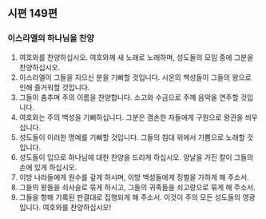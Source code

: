 ## 시편 149편

### 이스라엘의 하나님을 찬양
1. 여호와를 찬양하십시오. 여호와께 새 노래로 노래하며, 성도들의 모임 중에 그분을 찬양하십시오.
2. 이스라엘이 그들을 지으신 분을 기뻐할 것입니다. 시온의 백성들이 그들의 왕으로 인해 즐거워할 것입니다.
3. 그들이 춤추며 주의 이름을 찬양합니다. 소고와 수금으로 주께 음악을 연주할 것입니다.
4. 여호와는 주의 백성을 기뻐하십니다. 그분은 겸손한 자들에게 구원으로 왕관을 씌우십니다.
5. 성도들이 이러한 명예를 기뻐할 것입니다. 그들의 침대 위에서 기쁨으로 노래할 것입니다.
6. 성도들이 입으로 하나님에 대한 찬양을 드리게 하십시오. 양날을 가진 칼이 그들의 손에 있게 하십시오.
7. 이방 나라들에게 원수를 갚게 하시며, 이방 백성들에게 징벌을 가하게 해 주소서.
8. 그들의 왕들을 쇠사슬로 묶게 하시고, 그들의 귀족들을 쇠고랑으로 묶게 해 주소서.
9. 그들을 향해 기록된 판결대로 집행되게 해 주소서. 이것이 주의 모든 성도들의 영광입니다. 여호와를 찬양하십시오!